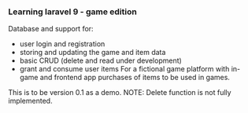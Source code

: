 ### Learning laravel 9 - game edition

Database and support for:
- user login and registration
- storing and updating the game and item data
- basic CRUD (delete and read under development)
- grant and consume user items
For a fictional game platform with in-game and frontend app purchases of items to be used in
games.

This is to be version 0.1 as a demo. NOTE: Delete function is not fully implemented.
